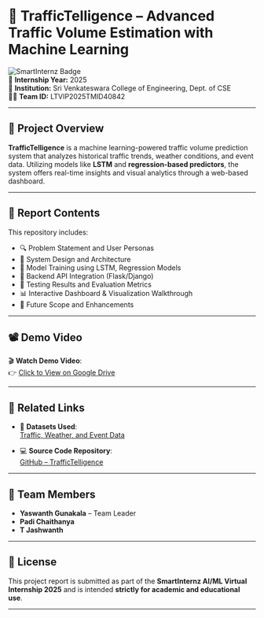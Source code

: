 # 🚦 TrafficTelligence – Advanced Traffic Volume Estimation with Machine Learning

![SmartInternz Badge](https://img.shields.io/badge/SmartInternz-AI%2FML%20Internship-blue.svg)  
📅 **Internship Year:** 2025  
🏫 **Institution:** Sri Venkateswara College of Engineering, Dept. of CSE  
👨‍💻 **Team ID:** LTVIP2025TMID40842

---

## 📌 Project Overview
**TrafficTelligence** is a machine learning-powered traffic volume prediction system that analyzes historical traffic trends, weather conditions, and event data. Utilizing models like **LSTM** and **regression-based predictors**, the system offers real-time insights and visual analytics through a web-based dashboard.

---

## 📘 Report Contents

This repository includes:

- 🔍 Problem Statement and User Personas  
- 🧱 System Design and Architecture  
- 🤖 Model Training using LSTM, Regression Models  
- 🔌 Backend API Integration (Flask/Django)  
- 🧪 Testing Results and Evaluation Metrics  
- 📊 Interactive Dashboard & Visualization Walkthrough  
- 🚀 Future Scope and Enhancements  

---

## 📽 Demo Video

🎬 **Watch Demo Video**:  
👉 [Click to View on Google Drive](https://drive.google.com/file/d/1h3FyrM2kIMZr0FBHVE1NwXTmgbMDDr6M/view?usp=sharing)

---

## 🔗 Related Links

- 📂 **Datasets Used**:  
  [Traffic, Weather, and Event Data](https://drive.google.com/file/d/1iV5PfYAmI6YP0_0S4KYy1ZahHOqMgDbM/view)

- 💻 **Source Code Repository**:  
  [GitHub – TrafficTelligence](https://github.com/yaswanth2911/Traffictelligence.git)

---

## 👥 Team Members

- **Yaswanth Gunakala** – Team Leader  
- **Padi Chaithanya**  
- **T Jashwanth**

---

## 📄 License

This project report is submitted as part of the **SmartInternz AI/ML Virtual Internship 2025** and is intended **strictly for academic and educational use**.

---



